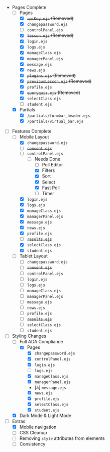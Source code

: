 - Pages Complete
    - [ ] Pages
      - [x] ~~`apiKey.ejs` (Removed)~~
      - [x] `changepassword.ejs` 
      - [ ] `controlPanel.ejs`
      - [x] ~~`lesson.ejs` (Removed)~~
      - [x] `login.ejs`
      - [x] `logs.ejs`
      - [x] `manageClass.ejs`
      - [x] `managerPanel.ejs`
      - [x] `message.ejs`
      - [x] `news.ejs`
      - [x] ~~`plugins.ejs` (Removed)~~
      - [x] ~~`previousLesson.ejs` (Removed)~~
      - [x] `profile.ejs`
      - [x] ~~`queryquiz.ejs` (Removed)~~
      - [x] `selectClass.ejs`
      - [ ] `student.ejs`
    - [x] Partials
      - [x] `/partials/formbar_header.ejs`
      - [x] `/partials/virtual_bar.ejs`

- [ ] Features Complete
    - [ ] Mobile Layout
      - [x] `changepassword.ejs` 
      - [ ] ~~`consent.ejs`~~
      - [ ] `controlPanel.ejs` 
        - [ ] Needs Done
          - [ ] Poll Editor
          - [x] Filters
          - [x] Sort
          - [x] Select
          - [x] Fast Poll
          - [ ] Timer
      - [x] `login.ejs` 
      - [x] `logs.ejs` 
      - [x] `manageClass.ejs` 
      - [x] `managerPanel.ejs` 
      - [x] `message.ejs` 
      - [x] `news.ejs` 
      - [x] `profile.ejs` 
      - [ ] ~~`results.ejs`~~
      - [x] `selectClass.ejs` 
      - [x] `student.ejs` 
    - [ ] Tablet Layout
      - [ ] `changepassword.ejs` 
      - [ ] ~~`consent.ejs`~~
      - [ ] `controlPanel.ejs` 
      - [ ] `login.ejs` 
      - [ ] `logs.ejs` 
      - [ ] `manageClass.ejs` 
      - [ ] `managerPanel.ejs` 
      - [ ] `message.ejs` 
      - [ ] `news.ejs` 
      - [ ] `profile.ejs` 
      - [ ] ~~`results.ejs`~~
      - [ ] `selectClass.ejs` 
      - [ ] `student.ejs` 

- [ ] Styling Changes
    - [ ] Full ADA Compliance
      - [x] Pages
        - [x] `changepassword.ejs` 
        - [x] `controlPanel.ejs`
        - [x] `login.ejs`
        - [ ] `logs.ejs`
        - [x] `manageClass.ejs`
        - [x] `managerPanel.ejs`
        - [a] `message.ejs`
        - [x] `news.ejs`
        - [x] `profile.ejs`
        - [x] `selectClass.ejs`
        - [x] `student.ejs`
    - [x] Dark Mode & Light Mode

- [ ] Extras
    - [x] Mobile navigation
    - [ ] CSS Cleanup
    - [ ] Removing `style` attributes from elements
    - [ ] Consistency